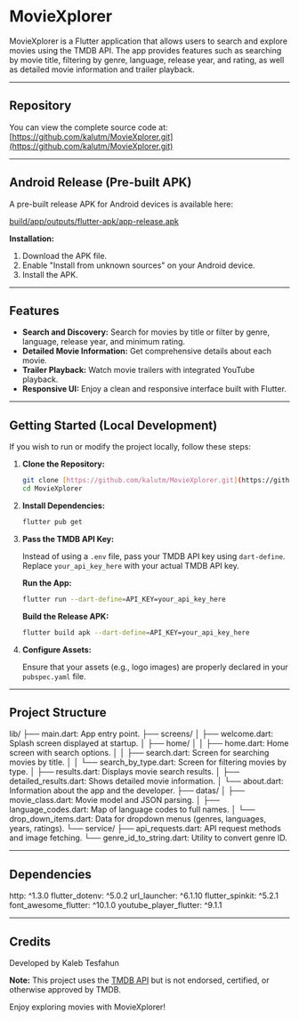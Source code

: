 # MovieXplorer

MovieXplorer is a Flutter application that allows users to search and explore movies using the TMDB API. The app provides features such as searching by movie title, filtering by genre, language, release year, and rating, as well as detailed movie information and trailer playback.

---

## Repository

You can view the complete source code at:
[https://github.com/kalutm/MovieXplorer.git](https://github.com/kalutm/MovieXplorer.git)

---

## Android Release (Pre-built APK)

A pre-built release APK for Android devices is available here:

[build/app/outputs/flutter-apk/app-release.apk](https://github.com/kalutm/MovieXplorer/tree/main/build/app/outputs/flutter-apk)

**Installation:**

1. Download the APK file.
2. Enable "Install from unknown sources" on your Android device.
3. Install the APK.

---

## Features

-   **Search and Discovery:** Search for movies by title or filter by genre, language, release year, and minimum rating.
-   **Detailed Movie Information:** Get comprehensive details about each movie.
-   **Trailer Playback:** Watch movie trailers with integrated YouTube playback.
-   **Responsive UI:** Enjoy a clean and responsive interface built with Flutter.

---

## Getting Started (Local Development)

If you wish to run or modify the project locally, follow these steps:

1.  **Clone the Repository:**

    ```bash
    git clone [https://github.com/kalutm/MovieXplorer.git](https://github.com/kalutm/MovieXplorer.git)
    cd MovieXplorer
    ```

2.  **Install Dependencies:**

    ```bash
    flutter pub get
    ```

3.  **Pass the TMDB API Key:**

    Instead of using a `.env` file, pass your TMDB API key using `dart-define`. Replace `your_api_key_here` with your actual TMDB API key.

    **Run the App:**

    ```bash
    flutter run --dart-define=API_KEY=your_api_key_here
    ```

    **Build the Release APK:**

    ```bash
    flutter build apk --dart-define=API_KEY=your_api_key_here
    ```

4.  **Configure Assets:**

    Ensure that your assets (e.g., logo images) are properly declared in your `pubspec.yaml` file.

---

## Project Structure

lib/
├── main.dart: App entry point.
├── screens/
│   ├── welcome.dart: Splash screen displayed at startup.
│   ├── home/
│   │   ├── home.dart: Home screen with search options.
│   │   ├── search.dart: Screen for searching movies by title.
│   │   └── search_by_type.dart: Screen for filtering movies by type.
│   ├── results.dart: Displays movie search results.
│   ├── detailed_results.dart: Shows detailed movie information.
│   └── about.dart: Information about the app and the developer.
├── datas/
│   ├── movie_class.dart: Movie model and JSON parsing.
│   ├── language_codes.dart: Map of language codes to full names.
│   └── drop_down_items.dart: Data for dropdown menus (genres, languages, years, ratings).
└── service/
├── api_requests.dart: API request methods and image fetching.
└── genre_id_to_string.dart: Utility to convert genre ID.


---

## Dependencies

http: ^1.3.0
flutter_dotenv: ^5.0.2
url_launcher: ^6.1.10
flutter_spinkit: ^5.2.1
font_awesome_flutter: ^10.1.0
youtube_player_flutter: ^9.1.1


---

## Credits

Developed by Kaleb Tesfahun

**Note:** This project uses the [TMDB API](https://www.themoviedb.org/) but is not endorsed, certified, or otherwise approved by TMDB.

Enjoy exploring movies with MovieXplorer!
